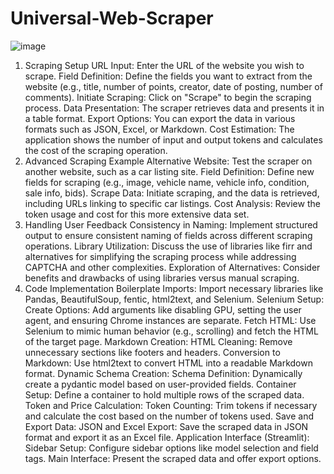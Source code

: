 # Universal-Web-Scraper


![image](https://github.com/user-attachments/assets/33f2367d-9209-4704-a78a-5bde0db8713e)

1. Scraping Setup
URL Input: Enter the URL of the website you wish to scrape.
Field Definition: Define the fields you want to extract from the website (e.g., title, number of points, creator, date of posting, number of comments).
Initiate Scraping: Click on "Scrape" to begin the scraping process.
Data Presentation: The scraper retrieves data and presents it in a table format.
Export Options: You can export the data in various formats such as JSON, Excel, or Markdown.
Cost Estimation: The application shows the number of input and output tokens and calculates the cost of the scraping operation.
2. Advanced Scraping Example
Alternative Website: Test the scraper on another website, such as a car listing site.
Field Definition: Define new fields for scraping (e.g., image, vehicle name, vehicle info, condition, sale info, bids).
Scrape Data: Initiate scraping, and the data is retrieved, including URLs linking to specific car listings.
Cost Analysis: Review the token usage and cost for this more extensive data set.
3. Handling User Feedback
Consistency in Naming: Implement structured output to ensure consistent naming of fields across different scraping operations.
Library Utilization: Discuss the use of libraries like firr and alternatives for simplifying the scraping process while addressing CAPTCHA and other complexities.
Exploration of Alternatives: Consider benefits and drawbacks of using libraries versus manual scraping.
4. Code Implementation
Boilerplate Imports: Import necessary libraries like Pandas, BeautifulSoup, fentic, html2text, and Selenium.
Selenium Setup:
Create Options: Add arguments like disabling GPU, setting the user agent, and ensuring Chrome instances are separate.
Fetch HTML: Use Selenium to mimic human behavior (e.g., scrolling) and fetch the HTML of the target page.
Markdown Creation:
HTML Cleaning: Remove unnecessary sections like footers and headers.
Conversion to Markdown: Use html2text to convert HTML into a readable Markdown format.
Dynamic Schema Creation:
Schema Definition: Dynamically create a pydantic model based on user-provided fields.
Container Setup: Define a container to hold multiple rows of the scraped data.
Token and Price Calculation:
Token Counting: Trim tokens if necessary and calculate the cost based on the number of tokens used.
Save and Export Data:
JSON and Excel Export: Save the scraped data in JSON format and export it as an Excel file.
Application Interface (Streamlit):
Sidebar Setup: Configure sidebar options like model selection and field tags.
Main Interface: Present the scraped data and offer export options.
